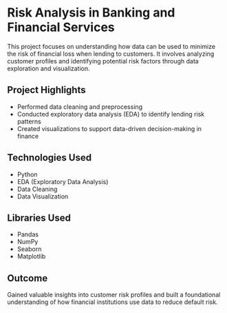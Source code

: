 # Risk Analysis in Banking and Financial Services

This project focuses on understanding how data can be used to minimize the risk of financial loss when lending to customers. It involves analyzing customer profiles and identifying potential risk factors through data exploration and visualization.

## Project Highlights

* Performed data cleaning and preprocessing
* Conducted exploratory data analysis (EDA) to identify lending risk patterns
* Created visualizations to support data-driven decision-making in finance

## Technologies Used

* Python
* EDA (Exploratory Data Analysis)
* Data Cleaning
* Data Visualization

## Libraries Used

* Pandas
* NumPy
* Seaborn
* Matplotlib

## Outcome

Gained valuable insights into customer risk profiles and built a foundational understanding of how financial institutions use data to reduce default risk.

